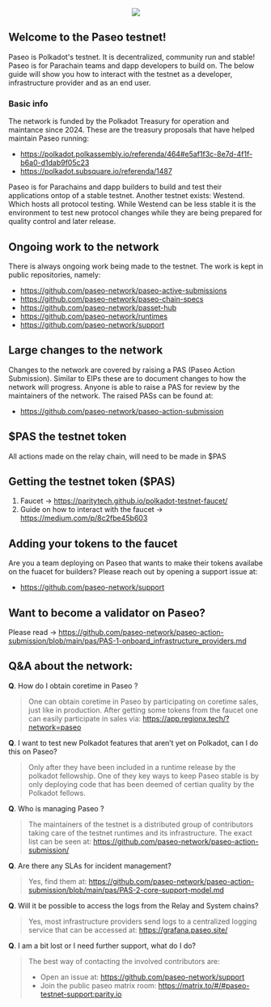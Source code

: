 <p align="center">
  <img src="./resources/logo_header.svg" />
</p>


## Welcome to the Paseo testnet!
Paseo is Polkadot's testnet.
It is decentralized, community run and stable! Paseo is for Parachain teams and dapp developers to build on. The below guide will show you how to interact with the testnet as a developer, infrastructure provider and as an end user.

### Basic info
The network is funded by the Polkadot Treasury for operation and maintance since 2024.
These are the treasury proposals that have helped maintain Paseo running:
- https://polkadot.polkassembly.io/referenda/464#e5af1f3c-8e7d-4f1f-b6a0-d1dab9f05c23
- https://polkadot.subsquare.io/referenda/1487

Paseo is for Parachains and dapp builders to build and test their applications ontop of a stable testnet.
Another testnet exists: Westend. Which hosts all protocol testing. While Westend can be less stable it is the environment to test new protocol changes while they are being prepared for quality control and later release.

## Ongoing work to the network
There is always ongoing work being made to the testnet. The work is kept in public repositories, namely:

- https://github.com/paseo-network/paseo-active-submissions
- https://github.com/paseo-network/paseo-chain-specs
- https://github.com/paseo-network/passet-hub
- https://github.com/paseo-network/runtimes
- https://github.com/paseo-network/support

## Large changes to the network
Changes to the network are covered by raising a PAS (Paseo Action Submission). Similar to EIPs these are to document changes to how the network will progress.
Anyone is able to raise a PAS for review by the maintainers of the network.
The raised PASs can be found at:

- https://github.com/paseo-network/paseo-action-submission

## $PAS the testnet token
All actions made on the relay chain, will need to be made in $PAS

## Getting the testnet token ($PAS)
1. Faucet -> https://paritytech.github.io/polkadot-testnet-faucet/
2. Guide on how to interact with the faucet -> https://medium.com/p/8c2fbe45b603

## Adding your tokens to the faucet
Are you a team deploying on Paseo that wants to make their tokens availabe on the fuacet for builders? Please reach out by opening a support issue at:

- https://github.com/paseo-network/support

## Want to become a validator on Paseo?
Please read -> https://github.com/paseo-network/paseo-action-submission/blob/main/pas/PAS-1-onboard_infrastructure_providers.md


## Q&A about the network:

**Q**. How do I obtain coretime in Paseo ?
> One can obtain coretime in Paseo by participating on coretime sales, just like in production. After getting some tokens from the faucet one can easily participate in sales via: https://app.regionx.tech/?network=paseo

**Q**. I want to test new Polkadot features that aren’t yet on Polkadot, can I do this on Paseo?
> Only after they have been included in a runtime release by the polkadot fellowship. One of they key ways to keep Paseo stable is by only deploying code that has been deemed of certian quality by the Polkadot fellows.

**Q**. Who is managing Paseo ?
> The maintainers of the testnet is a distributed group of contributors taking care of the testnet runtimes and its infrastructure.
> The exact list can be seen at: https://github.com/paseo-network/paseo-action-submission/

**Q**. Are there any SLAs for incident management?
> Yes, find them at: https://github.com/paseo-network/paseo-action-submission/blob/main/pas/PAS-2-core-support-model.md

**Q**. Will it be possible to access the logs from the Relay and System chains?
> Yes, most infrastructure providers send logs to a centralized logging service that can be accessed at: https://grafana.paseo.site/

**Q**. I am a bit lost or I need further support, what do I do?
> The best way of contacting the involved contributors are:
> - Open an issue at: https://github.com/paseo-network/support
> - Join the public paseo matrix room: https://matrix.to/#/#paseo-testnet-support:parity.io

